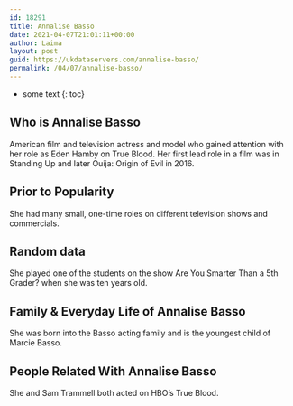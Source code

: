 ```yaml
---
id: 18291
title: Annalise Basso
date: 2021-04-07T21:01:11+00:00
author: Laima
layout: post
guid: https://ukdataservers.com/annalise-basso/
permalink: /04/07/annalise-basso/
---
```


* some text
{: toc}


## Who is Annalise Basso
                  
                  
                  
American film and television actress and model who gained attention with her role as Eden Hamby on True Blood. Her first lead role in a film was in Standing Up and later Ouija: Origin of Evil in 2016.
                  
              
            
              
            
                
                
                
## Prior to Popularity
                  
                  
                  
She had many small, one-time roles on different television shows and commercials.
                  
              
            
              
            
                
                
                
## Random data
                  
                  
                  
She played one of the students on the show Are You Smarter Than a 5th Grader? when she was ten years old.
                  
              
            
              
            
                
                
                
## Family & Everyday Life of Annalise Basso
                  
                  
                  
She was born into the Basso acting family and is the youngest child of Marcie Basso.
                  
              
            
              
            
                
                
                
## People Related With Annalise Basso
                  
                  
                  
She and Sam Trammell both acted on HBO&#8217;s True Blood.
                  
              
            
              
            
                
              
            
              
              
            
            
              
            
          
          
          